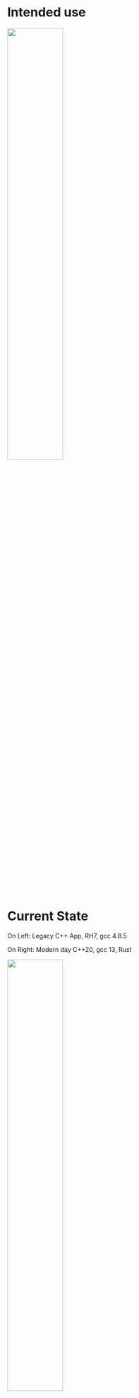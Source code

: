 # Intended use

<img src="DALL·E 2023-12-31 11.29.56 - Two stacks of Duplo blocks, connected together, with a distinct difference in size. The larger stack is composed of green and blue bricks, forming a t.png" width="50%" height="auto">

# Current State

On Left: Legacy C++ App, RH7, gcc 4.8.5

On Right: Modern day C++20, gcc 13, Rust

<img src="DALL·E 2023-12-31 11.16.55 - On the left side, a colorful stack of Duplo blocks reaching high, with various shapes and sizes, predominantly in red, blue, yellow, and green, retain.png" width="50%" height="auto">

# Bridge/Shim



<img src="DALL·E 2023-12-31 11.24.07 - On the left side, a sophisticated stack of high-tech blocks, with sleek silver-colored titanium on the lower section and matte black carbon fiber on t.png" width="50%" height="auto">

# Enlightenment

<img src="DALL·E 2023-12-31 10.56.26 - A cartoon crab symbolizing the Rust programming language, standing in front of open doors. Each door is bathed in god rays, streaming in to highlight .png" width="50%" height="auto">

